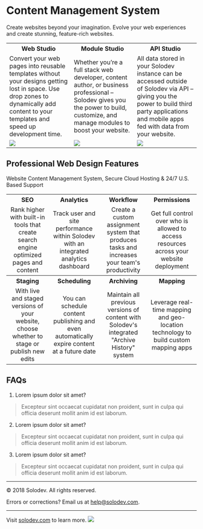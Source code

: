 ﻿# Content Management System
Create websites beyond your imagination.
Evolve your web experiences and create stunning, feature-rich websites.


<table>
	<tr>
		<th width="299">Web Studio</td>
		<th width="299">Module Studio</td>
		<th width="299">API Studio</td>
	</tr>
	<tr>
	<td>Convert your web pages into reusable templates without your designs getting lost in space. Use drop zones to dynamically add content to your templates and speed up development time.</td>	
	<td>Whether you’re a full stack web developer, content author, or business professional – Solodev gives you the power to build, customize, and manage modules to boost your website.
	</td>	
	<td>All data stored in your Solodev instance can be accessed outside of Solodev via API – giving you the power to build third party applications and mobile apps fed with data from your website. 
    </td>	
	</tr>
	<tr>
	<td><img src="https://www.solodev.com/_/images/pageBuilderMagellan.jpg"></td>
	<td><img src="https://www.solodev.com/_/images/multiSite.jpg"></td>
	<td><img src="https://www.solodev.com/_/images/API_Studio.png"></td>
	</tr>
	
</table>

## Professional Web Design Features
Website Content Management System, Secure Cloud Hosting & 24/7 U.S. Based Support
<table>
<tr>
	<th width="225">SEO</td>
	<th width="225">Analytics</td>
	<th width="225">Workflow</td>
	<th width="225">Permissions</td>
</tr>
<tr>
	<td align ="center">Rank higher with built-in tools that create search engine optimized pages and content</td>	
	<td align ="center">Track user and site performance within Solodev with an integrated analytics dashboard</td>	
	<td align ="center">Create a custom assignment system that produces tasks and increases your team's productivity</td>	
	<td align ="center">Get full control over who is allowed to access resources across your website deployment</td>
</tr>
<tr>
    <th>Staging</th>
	<th>Scheduling</th>
	<th>Archiving</th>
	<th>Mapping</th>
</tr>
<tr>
	<td align ="center">With live and staged versions of your website, choose whether to stage or publish new edits</td>
	<td align ="center">You can schedule content publishing and even automatically expire content at a future date</td>
	<td align ="center">Maintain all previous versions of content with Solodev's integrated "Archive History" system</td>
	<td align ="center">Leverage real-time mapping and geo-location technology to build custom mapping apps</td>
</tr>
	</table>

## FAQs
1. Lorem ipsum dolor sit amet?
> Excepteur sint occaecat cupidatat non proident, sunt in culpa qui officia deserunt mollit anim id est laborum.

2. Lorem ipsum dolor sit amet?
> Excepteur sint occaecat cupidatat non proident, sunt in culpa qui officia deserunt mollit anim id est laborum.

3. Lorem ipsum dolor sit amet?
> Excepteur sint occaecat cupidatat non proident, sunt in culpa qui officia deserunt mollit anim id est laborum.

---
© 2018 Solodev. All rights reserved. 

Errors or corrections? Email us at help@solodev.com.

---
Visit [solodev.com](https://www.solodev.com/) to learn more. <img src="https://www.google-analytics.com/collect?v=1&tid=UA-3849724-1&cid=1&t=event&ec=github_aws&ea=pro&cs=github&cm=github&cn=github_cms" />
